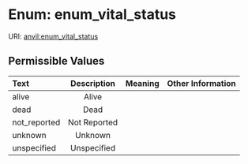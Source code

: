 
# Enum: enum_vital_status



URI: [anvil:enum_vital_status](https://anvilproject.org/acr-harmonized-data-model/enum_vital_status)


## Permissible Values

| Text | Description | Meaning | Other Information |
| :--- | :---: | :---: | ---: |
| alive | Alive |  |  |
| dead | Dead |  |  |
| not_reported | Not Reported |  |  |
| unknown | Unknown |  |  |
| unspecified | Unspecified |  |  |


